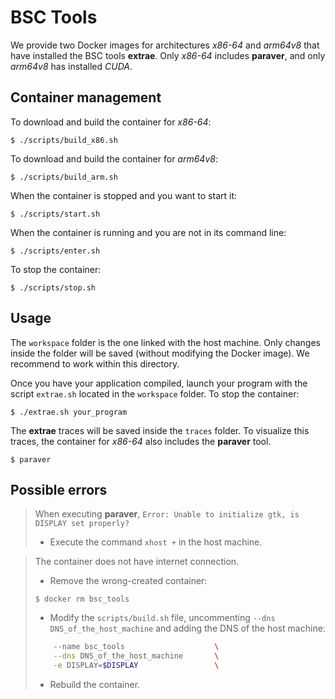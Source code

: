 # BSC Tools
We provide two Docker images for architectures *x86-64* and *arm64v8* that have installed the BSC tools **extrae**. Only *x86-64* includes **paraver**, and only *arm64v8* has installed *CUDA*.
## Container management
To download and build the container for *x86-64*:
```console
$ ./scripts/build_x86.sh
```
To download and build the container for *arm64v8*:
```console
$ ./scripts/build_arm.sh
```
When the container is stopped and you want to start it:
```console
$ ./scripts/start.sh
```
When the container is running and you are not in its command line:
```console
$ ./scripts/enter.sh
```
To stop the container:
```console
$ ./scripts/stop.sh
```

## Usage
The `workspace` folder is the one linked with the host machine. Only changes inside the folder will be saved (without modifying the Docker image). We recommend to work within this directory. 

Once you have your application compiled, launch your program with the script `extrae.sh` located in the `workspace` folder. 
To stop the container:
```console
$ ./extrae.sh your_program
```
The **extrae** traces will be saved inside the `traces` folder. To visualize this traces, the container for *x86-64* also includes the **paraver** tool. 
```console
$ paraver
```
## Possible errors
> When executing **paraver**, `Error: Unable to initialize gtk, is DISPLAY set properly?`<br>
> * Execute the command `xhost +` in the host machine.

> The container does not have internet connection.<br>
> * Remove the wrong-created container:
> ```console
> $ docker rm bsc_tools
> ```
> * Modify the `scripts/build.sh` file, uncommenting `--dns DNS_of_the_host_machine` and adding the DNS of the host machine:
> ```bash
>     --name bsc_tools                    \
>	  --dns DNS_of_the_host_machine		  \
>     -e DISPLAY=$DISPLAY                 \
> ```
> * Rebuild the container.
